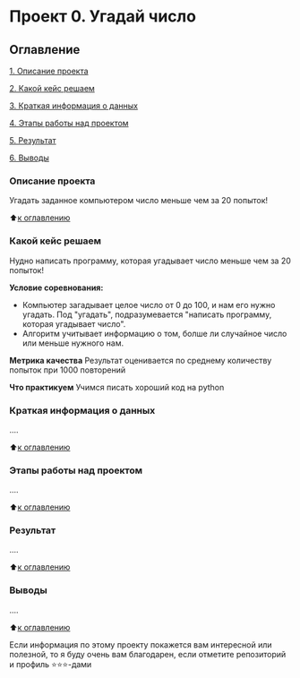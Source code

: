 # Проект 0. Угадай число

## Оглавление
[1. Описание проекта](https://github.com/DadonovIV/for_sf_ds/tree/main/project_0#описание-проекта)

[2. Какой кейс решаем](https://github.com/DadonovIV/for_sf_ds/tree/main/project_0#какой-кейс-решаем)

[3. Краткая информация о данных](https://github.com/DadonovIV/for_sf_ds/tree/main/project_0#краткая-информация-о-данных)

[4. Этапы работы над проектом](https://github.com/DadonovIV/for_sf_ds/tree/main/project_0#этапы-работы-над-проектом)

[5. Результат](https://github.com/DadonovIV/for_sf_ds/tree/main/project_0#результат)

[6. Выводы](https://github.com/DadonovIV/for_sf_ds/tree/main/project_0#выводы)

### Описание проекта
Угадать заданное компьютером число меньше чем за 20 попыток!

:arrow_up:[к оглавлению](https://github.com/DadonovIV/for_sf_ds/tree/main/project_0#оглавление)

### Какой кейс решаем
Нудно написать программу, которая угадывает число меньше чем за 20 попыток!

**Условие соревнования:**
- Компьютер загадывает целое число от 0 до 100, и нам его нужно угадать. Под "угадать", подразумевается "написать программу, которая угадывает число".
- Алгоритм учитывает информацию о том, болше ли случайное число или меньше нужного нам.

**Метрика качества**
Результат оценивается по среднему количеству попыток при 1000 повторений

**Что практикуем**
Учимся писать хороший код на python

### Краткая информация о данных
....

:arrow_up:[к оглавлению](https://github.com/DadonovIV/for_sf_ds/tree/main/project_0#оглавление)

### Этапы работы над проектом
....

:arrow_up:[к оглавлению](https://github.com/DadonovIV/for_sf_ds/tree/main/project_0#оглавление)

### Результат
....

:arrow_up:[к оглавлению](https://github.com/DadonovIV/for_sf_ds/tree/main/project_0#оглавление)

### Выводы
....

:arrow_up:[к оглавлению](https://github.com/DadonovIV/for_sf_ds/tree/main/project_0#оглавление)


Если информация по этому проекту покажется вам интересной или полезной, то я буду очень вам благодарен, если отметите репозиторий и профиль ⭐️⭐️⭐️-дами